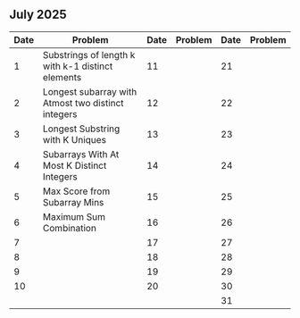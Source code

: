 ## July 2025

| Date | Problem                                            | Date | Problem | Date | Problem |
| ---- | -------------------------------------------------- | ---- | ------- | ---- | ------- |
| 1    | Substrings of length k with k-1 distinct elements  | 11   |         | 21   |         |
| 2    | Longest subarray with Atmost two distinct integers | 12   |         | 22   |         |
| 3    | Longest Substring with K Uniques                   | 13   |         | 23   |         |
| 4    | Subarrays With At Most K Distinct Integers         | 14   |         | 24   |         |
| 5    | Max Score from Subarray Mins                       | 15   |         | 25   |         |
| 6    | Maximum Sum Combination                            | 16   |         | 26   |         |
| 7    |                                                    | 17   |         | 27   |         |
| 8    |                                                    | 18   |         | 28   |         |
| 9    |                                                    | 19   |         | 29   |         |
| 10   |                                                    | 20   |         | 30   |         |
|      |                                                    |      |         | 31   |         |

